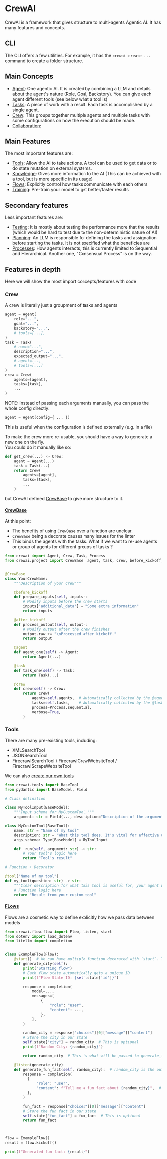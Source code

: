 # CrewAI

CrewAI is a framework that gives structure to multi-agents Agentic AI. It has many features and concepts.

## CLI

The CLI offers a few utilities. For example, it has the `crewai create ...` command to create a folder structure.

## Main Concepts
- [Agent](https://docs.crewai.com/concepts/agents): One agentic AI. It is created by combining a LLM and details about the agent's nature (Role, Goal, Backstory). You can give each agent different tools (see below what a tool is)
- [Tasks](https://docs.crewai.com/concepts/tasks): A piece of work with a result. Each task is accomplished by a single agent.
- [Crew](https://docs.crewai.com/concepts/crews): This groups together multiple agents and multiple tasks with some configurations on how the execution should be made.
- [Collaboration](https://docs.crewai.com/concepts/collaboration): 

## Main Features
The most important features are:
- [Tools](https://docs.crewai.com/concepts/tools): Allow the AI to take actions. A tool can be used to get data or to do state mutation on external systems.
-  [Knowledge](https://docs.crewai.com/concepts/knowledge): Gives more information to the AI (This can be achieved with a tool, but is more specific in its usage) 
- [Flows](https://docs.crewai.com/concepts/flows): Explicitly control how tasks communicate with each others
- [Training](https://docs.crewai.com/concepts/training): Pre-train your model to get better/faster results



## Secondary features
Less important features are:
- [Testing](https://docs.crewai.com/concepts/testing): It is mostly about testing the performance more that the results (which would be hard to test due to the non-deterministic nature of AI)
- [Planning](https://docs.crewai.com/concepts/training): An LLM is responsible for defining the tasks and assignation before starting the tasks. It is not specified what the beneficies are
- [Processes](https://docs.crewai.com/concepts/processes): How agents interacts, this is currently limited to Sequential and Hierarchical. Another one, "Consensual Process" is on the way.




## Features in depth

Here we will show the most import concepts/features with code

### Crew

A crew is literally just a groupment of tasks and agents

```python
agent = Agent(
    role="...",
    goal="...",
    backstory="...",
    # tools=[...],
)
task = Task(
    # name="...",
    description="...",
    expected_output="...",
    # agent=...,
    # tools=[...]
)
crew = Crew(
    agents=[agent],
    tasks=[task],
    ...
)
```
NOTE: Instead of passing each arguments manually, you can pass the whole config directly:
```python
agent = Agent(config={ ... }) 
```
This is useful when the configuration is defined externally (e.g. in a file)


To make the crew more re-usable, you should have a way to generate a new one on the fly.  
You could do it manually like so:

```python
def get_crew(...) -> Crew:
    agent = Agent(...)
    task = Task(...)
    return Crew(
        agents=[agent],
        tasks=[task],
        ...
    )
```
but CrewAI defined [CrewBase](https://docs.crewai.com/concepts/crews#example-crew-class-with-decorators) to give more structure to it.

#### [CrewBase](https://docs.crewai.com/concepts/crews#example-crew-class-with-decorators)

At this point:
- The benefits of using `CrewBase` over a function are unclear.
- `CrewBase` being a decorate causes many issues for the linter
- This binds the agents with the tasks. What if we want to re-use agents or group of agents for different groups of tasks ?


```python
from crewai import Agent, Crew, Task, Process
from crewai.project import CrewBase, agent, task, crew, before_kickoff, after_kickoff


@CrewBase
class YourCrewName:
    """Description of your crew"""

    @before_kickoff
    def prepare_inputs(self, inputs):
        # Modify inputs before the crew starts
        inputs['additional_data'] = "Some extra information"
        return inputs

    @after_kickoff
    def process_output(self, output):
        # Modify output after the crew finishes
        output.raw += "\nProcessed after kickoff."
        return output

    @agent
    def agent_one(self) -> Agent:
        return Agent(...)

    @task
    def task_one(self) -> Task:
        return Task(...)

    @crew
    def crew(self) -> Crew:
        return Crew(
            agents=self.agents,  # Automatically collected by the @agent decorator
            tasks=self.tasks,    # Automatically collected by the @task decorator. 
            process=Process.sequential,
            verbose=True,
        )
```

### Tools

There are many pre-existing tools, including:
- XMLSearchTool
- JSONSearchTool
- FirecrawlSearchTool / FirecrawlCrawlWebsiteTool / FirecrawlScrapeWebsiteTool


We can also [create our own tools](https://docs.crewai.com/concepts/tools#creating-your-own-tools)
```python
from crewai.tools import BaseTool
from pydantic import BaseModel, Field

# Class definition

class MyToolInput(BaseModel):
    """Input schema for MyCustomTool."""
    argument: str = Field(..., description="Description of the argument.")

class MyCustomTool(BaseTool):
    name: str = "Name of my tool"
    description: str = "What this tool does. It's vital for effective utilization."
    args_schema: Type[BaseModel] = MyToolInput

    def _run(self, argument: str) -> str:
        # Your tool's logic here
        return "Tool's result"

# Function + Decorator

@tool("Name of my tool")
def my_tool(question: str) -> str:
    """Clear description for what this tool is useful for, your agent will need this information to use it."""
    # Function logic here
    return "Result from your custom tool"
```


#### [FLows](https://docs.crewai.com/concepts/flows )

Flows are a cosmetic way to define explicitly how we pass data between models


```python
from crewai.flow.flow import Flow, listen, start
from dotenv import load_dotenv
from litellm import completion


class ExampleFlow(Flow):
    @start()  # We can have multiple function decorated with `start`. They will start in parallel.
    def generate_city(self):
        print("Starting flow")
        # Each flow state automatically gets a unique ID
        print(f"Flow State ID: {self.state['id']}")

        response = completion(
            model=...,
            messages=[
                {
                    "role": "user",
                    "content": ...,
                },
            ],
        )

        random_city = response["choices"][0]["message"]["content"]
        # Store the city in our state
        self.state["city"] = random_city  # This is optional
        print(f"Random City: {random_city}")

        return random_city  # This is what will be passed to generate_fun_fact

    @listen(generate_city)
    def generate_fun_fact(self, random_city):  # random_city is the output of generate_city
        response = completion(
          {
              "role": "user",
              "content": f"Tell me a fun fact about {random_city}",  # We must pass the values ourselves.
          },
        )

        fun_fact = response["choices"][0]["message"]["content"]
        # Store the fun fact in our state
        self.state["fun_fact"] = fun_fact  # This is optional
        return fun_fact



flow = ExampleFlow()
result = flow.kickoff()

print(f"Generated fun fact: {result}")

```
